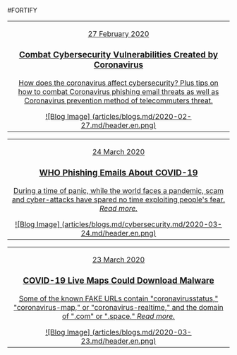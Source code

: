 #FORTIFY

|   |
|:------------:|
|[<p class="date">27 February 2020</p><div class="bloglist"><h3>Combat Cybersecurity Vulnerabilities Created by Coronavirus</h3><p>How does the coronavirus affect cybersecurity? Plus tips on how to combat Coronavirus phishing email threats as well as Coronavirus prevention method of telecommuters threat.</p></div> ![Blog Image] (articles/blogs.md/2020-02-27.md/header.en.png)]({{#makeLink}}./blogarticle.html?blogs_path=./blogs.md/2020-02-27.md&menu_path=/{{/makeLink}})|

|   |
|:------------:|
|[<p class="date">24 March 2020</p><div class="bloglist"><h3>WHO Phishing Emails About COVID-19</h3><p>During a time of panic, while the world faces a pandemic, scam and cyber-attacks have spared no time exploiting people's fear. *Read more.*</p></div> ![Blog Image] (articles/blogs.md/cybersecurity.md/2020-03-24.md/header.en.png)]({{#makeLink}}./blogarticle.html?blogs_path=./blogs.md/cybersecurity.md/2020-03-24.md&menu_path=/{{/makeLink}})|

|   |
|:------------:|
|[<p class="date">23 March 2020</p><div class="bloglist"><h3>COVID-19 Live Maps Could Download Malware</h3><p>Some of the known FAKE URLs contain "coronavirusstatus," "coronavirus-map," or "coronavirus-realtime," and the domain of ".com" or ".space." *Read more.*</p></div> ![Blog Image] (articles/blogs.md/2020-03-23.md/header.en.png)]({{#makeLink}}./blogarticle.html?blogs_path=./blogs.md/2020-03-23.md&menu_path=/{{/makeLink}})|